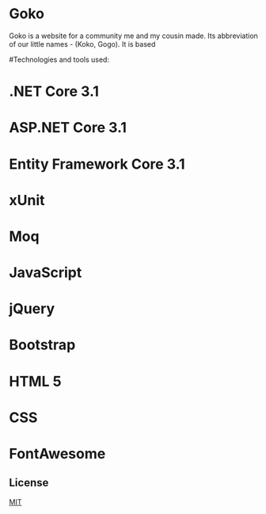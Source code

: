 # Goko 

Goko is a website for a community me and my cousin made. Its abbreviation of our little names - (Koko, Gogo). It is based

#Technologies and tools used:
 # .NET Core 3.1
 # ASP.NET Core 3.1
 # Entity Framework Core 3.1
 # xUnit
 # Moq
 # JavaScript
 # jQuery
 # Bootstrap
 # HTML 5
 # CSS
 # FontAwesome


## License
[MIT](https://choosealicense.com/licenses/mit/)
